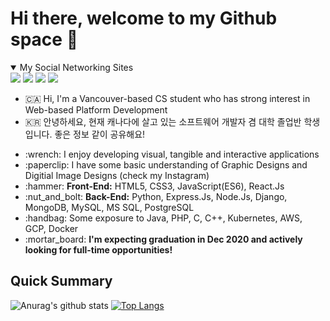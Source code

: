 # Hi there, welcome to my Github space 🚀

<details open>
  <summary>My Social Networking Sites</summary>
  <div>
    <a href="https://www.linkedin.com/in/dlee0528/" target="_blank"><img src="https://img.shields.io/badge/linkedin-%230077B5.svg?&style=for-the-badge&logo=linkedin&logoColor=white"></a>
    <a href="https://dev.to/danlee0528" target="_blank"><img src= "https://img.shields.io/badge/DEV.TO-%230A0A0A.svg?&style=for-the-badge&logo=dev.to&logoColor=white"></a>
    <a href="https://www.instagram.com/daniel_things.dev/" target="_blank"><img src="https://img.shields.io/badge/instagram-%23E4405F.svg?&style=for-the-badge&logo=instagram&logoColor=white"></a>
    <a href="https://www.youtube.com/channel/UCwqWNzINlWxwfNCPAU86_Fg?view_as=subscriber" target="_blank"><img src="https://img.shields.io/badge/youtube-%23FF0000.svg?&style=for-the-badge&logo=youtube&logoColor=white"></a>
  </div>
</details>
<ul>
<li> 🇨🇦 Hi, I'm a Vancouver-based CS student who has strong interest in Web-based Platform Development</li>
<li> 🇰🇷 안녕하세요, 현재 캐나다에 살고 있는 소프트웨어 개발자 겸 대학 졸업반 학생 입니다. 좋은 정보 같이 공유해요!</li>
</ul>
<ul>
<li>:wrench: I enjoy developing visual, tangible and interactive applications </li>
<li>:paperclip: I have some basic understanding of Graphic Designs and Digitial Image Designs (check my Instagram)</li>
  <li>:hammer: <strong>Front-End:</strong> HTML5, CSS3, JavaScript(ES6), React.Js</li>
<li>:nut_and_bolt: <strong>Back-End:</strong> Python, Express.Js, Node.Js, Django, MongoDB, MySQL, MS SQL, PostgreSQL </li>
<li>:handbag: Some exposure to Java, PHP, C, C++, Kubernetes, AWS, GCP, Docker </li>
<li>:mortar_board: <strong>I'm expecting graduation in Dec 2020 and actively looking for full-time opportunities!</strong></li>
</ul>

## Quick Summary
![Anurag's github stats](https://github-readme-stats.vercel.app/api?username=danlee0528&show_icons=true&theme=default)
[![Top Langs](https://github-readme-stats.vercel.app/api/top-langs/?username=danlee0528&layout=compact)](https://github.com/anuraghazra/github-readme-stats)


